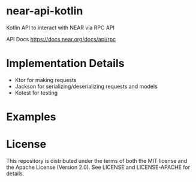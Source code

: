 # near-api-kotlin

Kotlin API to interact with NEAR via RPC API

API Docs https://docs.near.org/docs/api/rpc

# Implementation Details
* Ktor for making requests
* Jackson for serializing/deserializing requests and models
* Kotest for testing

# Examples

# License
This repository is distributed under the terms of both the MIT license and the Apache License (Version 2.0). See LICENSE and LICENSE-APACHE for details.
